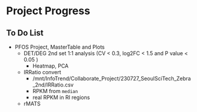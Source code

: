 # Project Progress

## To Do List

* PFOS Project, MasterTable and Plots
  * DET/DEG 2nd set 1:1 analysis (CV < 0.3, log2FC < 1.5 and P value < 0.05 )
    * Heatmap, PCA
  * IRRatio convert
    * /mnt/InfoTrend/Collaborate\_Project/230727\_SeoulSciTech\_Zebra\_2nd/IRRatio.csv
    * RPKM from `median`
    * real RPKM in RI regions
  * rMATS

